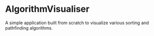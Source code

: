 # AlgorithmVisualiser
 
A simple application built from scratch to visualize various sorting and pathfinding algorithms.

